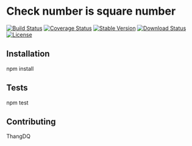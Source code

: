 # Check number is square number

[![Build Status](https://travis-ci.org/thangdq/check-square-number.svg?branch=master)](https://travis-ci.org/thangdq/check-square-number)
[![Coverage Status](https://coveralls.io/repos/github/thangdq/check-square-number/badge.svg)](https://coveralls.io/github/thangdq/check-square-number)
[![Stable Version](https://img.shields.io/npm/v/check-square-number.svg)](https://www.npmjs.com/package/check-square-number)
[![Download Status](https://img.shields.io/npm/dt/g-isbn.svg)](https://www.npmjs.com/package/g-isbn)
[![License](https://img.shields.io/github/license/thangdq/check-square-number.svg)](https://github.com/thangdq/check-square-number/blob/master/LICENSE)

## Installation

npm install

## Tests

npm test

## Contributing

ThangDQ
